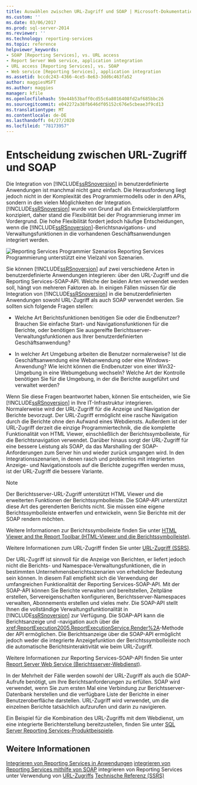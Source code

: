```yaml
---
title: Auswählen zwischen URL-Zugriff und SOAP | Microsoft-Dokumentation
ms.custom: ''
ms.date: 03/06/2017
ms.prod: sql-server-2014
ms.reviewer: ''
ms.technology: reporting-services
ms.topic: reference
helpviewer_keywords:
- SOAP [Reporting Services], vs. URL access
- Report Server Web service, application integration
- URL access [Reporting Services], vs. SOAP
- Web service [Reporting Services], application integration
ms.assetid: bccdc243-4366-4ce5-8e63-3dd6c463fa52
author: maggiesMSFT
ms.author: maggies
manager: kfile
ms.openlocfilehash: 59e44b53baff0cd55c6a8016408fd2af685bbc26
ms.sourcegitcommit: e042272a38fb646df05152c676e5cbeae3f9cd13
ms.translationtype: MT
ms.contentlocale: de-DE
ms.lasthandoff: 04/27/2020
ms.locfileid: "78173957"
---
```

# <a name="choosing-between-url-access-and-soap"></a>Entscheidung zwischen URL-Zugriff und SOAP
  Die Integration von [!INCLUDE[ssRSnoversion](../../includes/ssrsnoversion-md.md)] in benutzerdefinierte Anwendungen ist manchmal nicht ganz einfach. Die Herausforderung liegt jedoch nicht in der Komplexität des Programmiermodells oder in den APIs, sondern in den vielen Möglichkeiten der Integration. [!INCLUDE[ssRSnoversion](../../includes/ssrsnoversion-md.md)] wurde von Grund auf als Entwicklerplattform konzipiert, daher stand die Flexibilität bei der Programmierung immer im Vordergrund. Die hohe Flexibilität fordert jedoch häufige Entscheidungen, wenn die [!INCLUDE[ssRSnoversion](../../includes/ssrsnoversion-md.md)]-Berichtsnavigations- und Verwaltungsfunktionen in die vorhandenen Geschäftsanwendungen integriert werden.

 ![Reporting Services Programmier Szenarios](../../../2014/reporting-services/media/bk-ext-04.gif "Reporting Services-Programmierungsszenarien") Reporting Services Programmierung unterstützt eine Vielzahl von Szenarien.

 Sie können [!INCLUDE[ssRSnoversion](../../includes/ssrsnoversion-md.md)] auf zwei verschiedene Arten in benutzerdefinierte Anwendungen integrieren: über den URL-Zugriff und die Reporting Services-SOAP-API. Welche der beiden Arten verwendet werden soll, hängt von mehreren Faktoren ab. In einigen Fällen müssen für die Integration von [!INCLUDE[ssRSnoversion](../../includes/ssrsnoversion-md.md)] in die benutzerdefinierten Anwendungen sowohl URL-Zugriff als auch SOAP verwendet werden. Sie sollten sich folgende Fragen stellen:

-   Welche Art Berichtsfunktionen benötigen Sie oder die Endbenutzer? Brauchen Sie einfache Start- und Navigationsfunktionen für die Berichte, oder benötigen Sie ausgereifte Berichtsserver-Verwaltungsfunktionen aus Ihrer benutzerdefinierten Geschäftsanwendung?

-   In welcher Art Umgebung arbeiten die Benutzer normalerweise? Ist die Geschäftsanwendung eine Webanwendung oder eine Windows-Anwendung? Wie leicht können die Endbenutzer von einer Win32-Umgebung in eine Webumgebung wechseln? Welche Art der Kontrolle benötigen Sie für die Umgebung, in der die Berichte ausgeführt und verwaltet werden?

 Wenn Sie diese Fragen beantwortet haben, können Sie entscheiden, wie Sie [!INCLUDE[ssRSnoversion](../../includes/ssrsnoversion-md.md)] in Ihre IT-Infrastruktur integrieren. Normalerweise wird der URL-Zugriff für die Anzeige und Navigation der Berichte bevorzugt. Der URL-Zugriff ermöglicht eine rasche Navigation durch die Berichte ohne den Aufwand eines Webdiensts. Außerdem ist der URL-Zugriff derzeit die einzige Programmiertechnik, die die komplette Funktionalität von HTML Viewer, einschließlich der Berichtssymbolleiste, für die Berichtsnavigation verwendet. Darüber hinaus sorgt der URL-Zugriff für eine bessere Leistung als SOAP, da das Marshalling der SOAP-Anforderungen zum Server hin und wieder zurück umgangen wird. In den Integrationsszenarien, in denen rasch und problemlos mit integrierten Anzeige- und Navigationstools auf die Berichte zugegriffen werden muss, ist der URL-Zugriff die bessere Variante.

> [!NOTE]
>  Der Berichtsserver-URL-Zugriff unterstützt HTML Viewer und die erweiterten Funktionen der Berichtssymbolleiste. Die SOAP-API unterstützt diese Art des gerenderten Berichts nicht. Sie müssen eine eigene Berichtssymbolleiste entwerfen und entwickeln, wenn Sie Berichte mit der SOAP rendern möchten.

 Weitere Informationen zur Berichtssymbolleiste finden Sie unter [HTML Viewer and the Report Toolbar (HTML-Viewer und die Berichtssymbolleiste)](../html-viewer-and-the-report-toolbar.md).

 Weitere Informationen zum URL-Zugriff finden Sie unter [URL-Zugriff &#40;SSRS&#41;](../url-access-ssrs.md).

 Der URL-Zugriff ist sinnvoll für die Anzeige von Berichten, er liefert jedoch nicht die Berichts- und Namespace-Verwaltungsfunktionen, die in bestimmten Unternehmensberichtsszenarien von erheblicher Bedeutung sein können. In diesem Fall empfiehlt sich die Verwendung der umfangreichen Funktionalität der Reporting Services-SOAP-API. Mit der SOAP-API können Sie Berichte verwalten und bereitstellen, Zeitpläne erstellen, Servereigenschaften konfigurieren, Berichtsserver-Namespaces verwalten, Abonnements erstellen und vieles mehr. Die SOAP-API stellt Ihnen die vollständige Verwaltungsfunktionalität in [!INCLUDE[ssRSnoversion](../../includes/ssrsnoversion-md.md)] zur Verfügung. Die SOAP-API kann die Berichtsanzeige und -navigation auch über die <xref:ReportExecution2005.ReportExecutionService.Render%2A>-Methode der API ermöglichen. Die Berichtsanzeige über die SOAP-API ermöglicht jedoch weder die integrierte Anzeigefunktion der Berichtssymbolleiste noch die automatische Berichtsinteraktivität wie beim URL-Zugriff.

 Weitere Informationen zur Reporting Services-SOAP-API finden Sie unter [Report Server Web Service (Berichtsserver-Webdienst)](../report-server-web-service/report-server-web-service.md).

 In der Mehrheit der Fälle werden sowohl der URL-Zugriff als auch die SOAP-Aufrufe benötigt, um Ihre Berichtsanforderungen zu erfüllen. SOAP wird verwendet, wenn Sie zum ersten Mal eine Verbindung zur Berichtsserver-Datenbank herstellen und die verfügbare Liste der Berichte in einer Benutzeroberfläche darstellen. URL-Zugriff wird verwendet, um die einzelnen Berichte tatsächlich aufzurufen und darin zu navigieren.

 Ein Beispiel für die Kombination des URL-Zugriffs mit dem Webdienst, um eine integrierte Berichterstellung bereitzustellen, finden Sie unter [SQL Server Reporting Services-Produktbeispiele](https://go.microsoft.com/fwlink/?LinkId=177889).

## <a name="see-also"></a>Weitere Informationen
 [Integrieren von Reporting Services in Anwendungen](../../../2014/reporting-services/application-integration/integrating-reporting-services-into-applications.md) [integrieren von Reporting Services mithilfe von SOAP](../application-integration/integrating-reporting-services-using-soap.md) integrieren von Reporting Services unter Verwendung von [URL-Zugriffs](../application-integration/integrating-reporting-services-using-url-access.md) [Technische Referenz &#40;SSRS&#41;](../../../2014/reporting-services/technical-reference-ssrs.md)


